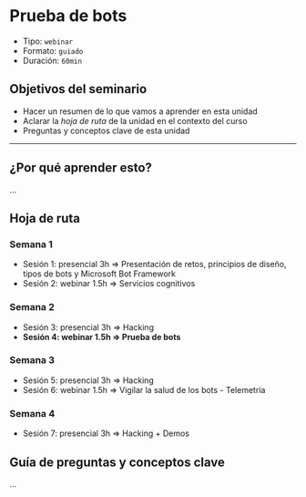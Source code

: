 # Prueba de bots

* Tipo: `webinar`
* Formato: `guiado`
* Duración: `60min`

## Objetivos del seminario

* Hacer un resumen de lo que vamos a aprender en esta unidad
* Aclarar la _hoja de ruta_ de la unidad en el contexto del curso
* Preguntas y conceptos clave de esta unidad

***

## ¿Por qué aprender esto?

...

## Hoja de ruta

### Semana 1

* Sesión 1: presencial 3h => Presentación de retos, principios de diseño, tipos
  de bots y Microsoft Bot Framework
* Sesión 2: webinar 1.5h => Servicios cognitivos

### Semana 2

* Sesión 3: presencial 3h => Hacking
* **Sesión 4: webinar 1.5h => Prueba de bots**

### Semana 3

* Sesión 5: presencial 3h => Hacking
* Sesión 6: webinar 1.5h => Vigilar la salud de los bots - Telemetría

### Semana 4

* Sesión 7: presencial 3h => Hacking + Demos

## Guía de preguntas y conceptos clave

...
